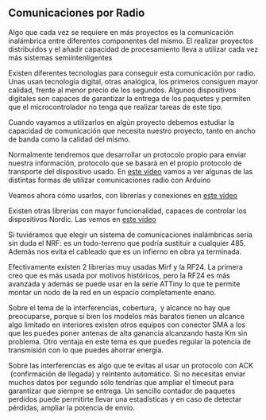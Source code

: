 ## Comunicaciones por Radio

Algo que cada vez se requiere en más proyectos es la comunicación inalámbrica entre diferentes componentes del mismo. El realizar proyectos distribuidos y el añadir capacidad de procesamiento lleva a utilizar cada vez más sistemas semiíntenligentes

Existen diferentes tecnologías para conseguir esta comunicación por radio. Unas usan tecnología digital, otras analógica, los primeros consiguen mayor calidad, frente al menor precio de los segundos. Algunos dispositivos digitales son capaces de garantizar la entrega de los paquetes y permiten que el microcontrolador no tenga que realizar tareas de este tipo.

Cuando vayamos a utilizarlos en algún proyecto debemos estudiar la capacidad de comunicación que necesita nuestro proyecto, tanto en ancho de banda como la calidad del mismo.

Normalmente tendremos que desarrollar un protocolo propio para enviar nuestra información, protocolo que se basará en el propio protocolo de transporte del dispositivo usado.
En [este vídeo](https://www.youtube.com/embed/_uRbiYx_nPQ) vamos a ver algunas de las distintas formas de utilizar comunicaciones radio con Arduino


Veamos ahora cómo usarlos, con librerías y conexiones en [este vídeo](https://www.youtube.com/embed/QKExgg_kUtM)



Existen otras librerías con mayor funcionalidad, capaces de controlar los dispositivos Nordic. Las vemos en [este vídeo](https://www.youtube.com/embed/3lMUoepgeQg)


Si tuviéramos que elegir un sistema de comunicaciones inalámbricas sería sin duda el NRF: es un todo-terreno que podría sustituir a cualquier 485. Además nos evita el cableado que es un infierno en obra ya terminada.

Efectivamente existen 2 librerías muy usadas Mirf y la RF24. La primera creo que es más usada por motivos históricos, pero la RF24 es más avanzada y además se puede usar en la serie ATTiny lo que te permite montar un nodo de la red en un espacio completamente enano.

Sobre el tema de la interferencias, cobertura,  y alcance no hay que preocuparse, porque si bien los modelos más baratos tienen un alcance algo limitado en interiores existen otros equipos con conector SMA a los que les puedes poner antenas de alta ganancia alcanzando hasta Km sin problema. Otro ventaja en este tema es que puedes regular la potencia de transmisión con lo que puedes ahorrar energía.

Sobre las interferencias es algo que te evitas al usar un protocolo con ACK  (confirmación de llegada) y reintento automático. Si no necesitas enviar muchos datos por segundo sólo tendrías que ampliar el timeout para garantizar que siempre se entrega. Un sencillo contador de paquetes perdidos puede permitirte llevar una estadísticas y en caso de detectar pérdidas, ampliar la potencia de envío.
